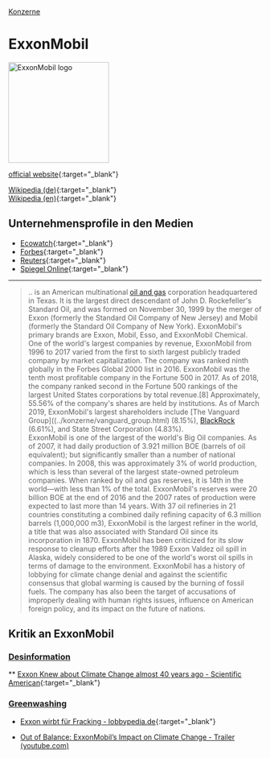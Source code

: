 [Konzerne](../konzerne.html)   

# ExxonMobil

<img src="https://upload.wikimedia.org/wikipedia/commons/0/09/ExxonMobil_Logo.svg" height="200" alt="ExxonMobil logo">

[official website](http://www.exxonmobil.com/){:target="_blank"}   

[Wikipedia (de)](https://de.wikipedia.org/wiki/ExxonMobil){:target="_blank"}   
[Wikipedia (en)](https://en.wikipedia.org/wiki/ExxonMobil){:target="_blank"}   

## Unternehmensprofile in den Medien
* [Ecowatch](https://www.ecowatch.com/tag/exxon){:target="_blank"}
* [Forbes](https://www.forbes.com/companies/exxon-mobil/#f802e1601f07){:target="_blank"}
* [Reuters](https://www.reuters.com/companies/XOM.N){:target="_blank"}
* [Spiegel Online](https://www.spiegel.de/thema/exxon/){:target="_blank"}
---

> .. is an American multinational [oil and gas](../thema/oel-kohle-gas.html) corporation headquartered in Texas. It is the largest direct descendant of John D. Rockefeller's Standard Oil, and was formed on November 30, 1999 by the merger of Exxon (formerly the Standard Oil Company of New Jersey) and Mobil (formerly the Standard Oil Company of New York). ExxonMobil's primary brands are Exxon, Mobil, Esso, and ExxonMobil Chemical.   
One of the world's largest companies by revenue, ExxonMobil from 1996 to 2017 varied from the first to sixth largest publicly traded company by market capitalization. The company was ranked ninth globally in the Forbes Global 2000 list in 2016. ExxonMobil was the tenth most profitable company in the Fortune 500 in 2017. As of 2018, the company ranked second in the Fortune 500 rankings of the largest United States corporations by total revenue.[8] Approximately, 55.56% of the company's shares are held by institutions. As of March 2019, ExxonMobil's largest shareholders include [The Vanguard Group]((../konzerne/vanguard_group.html) (8.15%), [BlackRock](../konzerne/blackrock.html) (6.61%), and State Street Corporation (4.83%).   
ExxonMobil is one of the largest of the world's Big Oil companies. As of 2007, it had daily production of 3.921 million BOE (barrels of oil equivalent); but significantly smaller than a number of national companies. In 2008, this was approximately 3% of world production, which is less than several of the largest state-owned petroleum companies. When ranked by oil and gas reserves, it is 14th in the world—with less than 1% of the total. ExxonMobil's reserves were 20 billion BOE at the end of 2016 and the 2007 rates of production were expected to last more than 14 years. With 37 oil refineries in 21 countries constituting a combined daily refining capacity of 6.3 million barrels (1,000,000 m3), ExxonMobil is the largest refiner in the world, a title that was also associated with Standard Oil since its incorporation in 1870.
ExxonMobil has been criticized for its slow response to cleanup efforts after the 1989 Exxon Valdez oil spill in Alaska, widely considered to be one of the world's worst oil spills in terms of damage to the environment. ExxonMobil has a history of lobbying for climate change denial and against the scientific consensus that global warming is caused by the burning of fossil fuels. The company has also been the target of accusations of improperly dealing with human rights issues, influence on American foreign policy, and its impact on the future of nations.   

## <a name="kritik"/>Kritik an ExxonMobil

### <a name="desinformation"/>[Desinformation](../thema/desinformation.html)
** [Exxon Knew about Climate Change almost 40 years ago - Scientific American](https://www.scientificamerican.com/article/exxon-knew-about-climate-change-almost-40-years-ago){:target="_blank"}  

### <a name="greenwashing"/>[Greenwashing](../thema/greenwashing.html)
* [Exxon wirbt für Fracking - lobbypedia.de](https://lobbypedia.de/wiki/Greenwashing#ExxonMobil_wirbt_f.C3.BCr_Fracking){:target="_blank"}  

* [Out of Balance: ExxonMobil’s Impact on Climate Change - Trailer (youtube.com)](https://www.youtube.com/watch?v=wJpgeyf4BU4)
